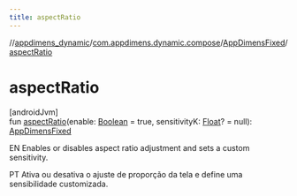 ```yaml
---
title: aspectRatio
---
```

//[appdimens_dynamic](../../../index.html)/[com.appdimens.dynamic.compose](../index.html)/[AppDimensFixed](index.html)/[aspectRatio](aspect-ratio.html)



# aspectRatio



[androidJvm]\
fun [aspectRatio](aspect-ratio.html)(enable: [Boolean](https://kotlinlang.org/api/core/kotlin-stdlib/kotlin/-boolean/index.html) = true, sensitivityK: [Float](https://kotlinlang.org/api/core/kotlin-stdlib/kotlin/-float/index.html)? = null): [AppDimensFixed](index.html)



EN Enables or disables aspect ratio adjustment and sets a custom sensitivity.



PT Ativa ou desativa o ajuste de proporção da tela e define uma sensibilidade customizada.




